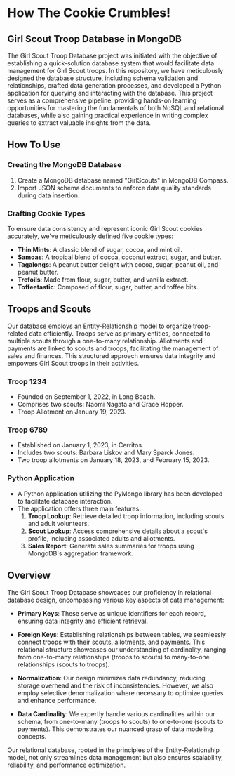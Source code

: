 # How The Cookie Crumbles!

##  Girl Scout Troop Database in MongoDB

The Girl Scout Troop Database project was initiated with the objective of establishing a quick-solution database system that would facilitate data management for Girl Scout troops. In this repository, we have meticulously designed the database structure, including schema validation and relationships, crafted data generation processes, and developed a Python application for querying and interacting with the database. This project serves as a comprehensive pipeline, providing hands-on learning opportunities for mastering the fundamentals of both NoSQL and relational databases, while also gaining practical experience in writing complex queries to extract valuable insights from the data.

## How To Use

### Creating the MongoDB Database

1. Create a MongoDB database named "GirlScouts" in MongoDB Compass.
2. Import JSON schema documents to enforce data quality standards during data insertion.

### Crafting Cookie Types

To ensure data consistency and represent iconic Girl Scout cookies accurately, we've meticulously defined five cookie types:

- **Thin Mints**: A classic blend of sugar, cocoa, and mint oil.
- **Samoas**: A tropical blend of cocoa, coconut extract, sugar, and butter.
- **Tagalongs**: A peanut butter delight with cocoa, sugar, peanut oil, and peanut butter.
- **Trefoils**: Made from flour, sugar, butter, and vanilla extract.
- **Toffeetastic**: Composed of flour, sugar, butter, and toffee bits.


## Troops and Scouts

Our database employs an Entity-Relationship model to organize troop-related data efficiently. Troops serve as primary entities, connected to multiple scouts through a one-to-many relationship. Allotments and payments are linked to scouts and troops, facilitating the management of sales and finances. This structured approach ensures data integrity and empowers Girl Scout troops in their activities.

### Troop 1234

- Founded on September 1, 2022, in Long Beach.
- Comprises two scouts: Naomi Nagata and Grace Hopper.
- Troop Allotment on January 19, 2023.

### Troop 6789

- Established on January 1, 2023, in Cerritos.
- Includes two scouts: Barbara Liskov and Mary Sparck Jones.
- Two troop allotments on January 18, 2023, and February 15, 2023.


### Python Application

- A Python application utilizing the PyMongo library has been developed to facilitate database interaction.
- The application offers three main features:
    1. **Troop Lookup**: Retrieve detailed troop information, including scouts and adult volunteers.
    2. **Scout Lookup**: Access comprehensive details about a scout's profile, including associated adults and allotments.
    3. **Sales Report**: Generate sales summaries for troops using MongoDB's aggregation framework.

## Overview

The Girl Scout Troop Database showcases our proficiency in relational database design, encompassing various key aspects of data management:

- **Primary Keys**: These serve as unique identifiers for each record, ensuring data integrity and efficient retrieval.

- **Foreign Keys**: Establishing relationships between tables, we seamlessly connect troops with their scouts, allotments, and payments. This relational structure showcases our understanding of cardinality, ranging from one-to-many relationships (troops to scouts) to many-to-one relationships (scouts to troops).

- **Normalization**: Our design minimizes data redundancy, reducing storage overhead and the risk of inconsistencies. However, we also employ selective denormalization where necessary to optimize queries and enhance performance.

- **Data Cardinality**: We expertly handle various cardinalities within our schema, from one-to-many (troops to scouts) to one-to-one (scouts to payments). This demonstrates our nuanced grasp of data modeling concepts.

Our relational database, rooted in the principles of the Entity-Relationship model, not only streamlines data management but also ensures scalability, reliability, and performance optimization.

